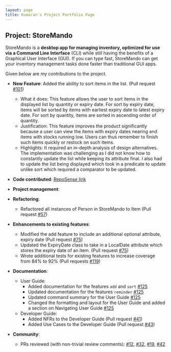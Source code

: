 ```yaml
---
layout: page
title: Kumaran's Project Portfolio Page
---
```


## Project: StoreMando

StoreMando is a **desktop app for managing inventory, optimized for use via a Command Line Interface** (CLI) while still
having the benefits of a Graphical User Interface (GUI). If you can type fast, StoreMando can get your inventory
management tasks done faster than traditional GUI apps.

Given below are my contributions to the project.

* **New Feature**: Added the ability to sort items in the list. (Pull request [\#101]())
    * What it does: This feature allows the user to sort items in the displayed list by quantity or expiry date. 
      For sort by expiry date, items will be sorted by items with earliest expiry date to latest expiry date. 
      For sort by quantity, items are sorted in ascending order of quantity.
    * Justification: This feature improves the product significantly because a user can view the items with expiry dates
      nearing and items with stocks running low. Users can thus remember to finish such items quickly or restock on 
      such items.
    * Highlights: It required an in-depth analysis of design alternatives. The implementation was challenging as I did 
      not know how to constantly update the list while keeping its attribute final. I also had to update the list being 
      displayed which took in a predicate to update unlike sort which required a comparator to be updated.


* **Code contributed**: [RepoSense link]()

* **Project management**:

* **Refactoring**:
    * Refactored all instances of Person in StoreMando to Item (Pull request [\#57]())

* **Enhancements to existing features**:
    * Modified the add feature to include an additional optional attribute, expiry date (Pull request [\#75]())
    * Updated the ExpiryDate class to take in a LocalDate attribute which stores the expiry date of an item.
      (Pull request [\#75]())   
    * Wrote additional tests for existing features to increase coverage from 84% to 92% (Pull requests [\#119]())

* **Documentation**:
    * User Guide:
        * Added documentation for the features `add` and `sort` [\#125]()
        * Updated documentation for the features `reminder` [\#125]()
        * Updated command summary for the User Guide [\#125]()
        * Changed the formatting and layout for the User Guide and added a section on Navigating User Guide [\#125]()
    * Developer Guide:
        * Added NFRs to the Developer Guide (Pull request [\#41]())
        * Added Use Cases to the Developer Guide (Pull request [\#43]())

* **Community**:
    * PRs reviewed (with non-trivial review comments): [\#12](), [\#32](), [\#19](), [\#42]()
    

